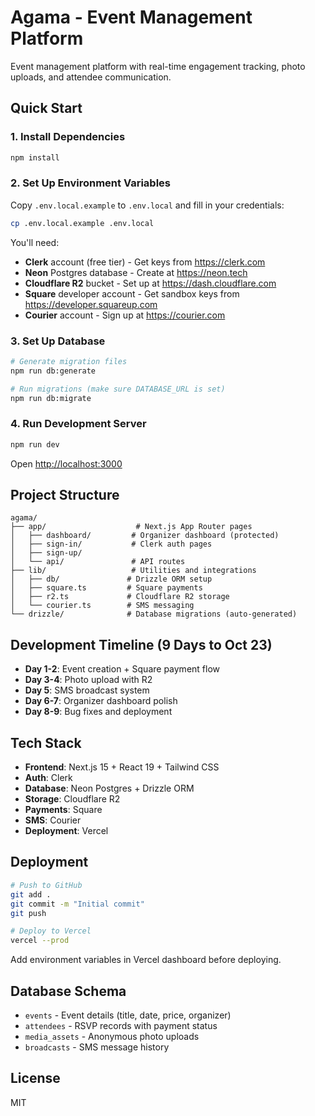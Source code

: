 # Agama - Event Management Platform

Event management platform with real-time engagement tracking, photo uploads, and attendee communication.

## Quick Start

### 1. Install Dependencies

```bash
npm install
```

### 2. Set Up Environment Variables

Copy `.env.local.example` to `.env.local` and fill in your credentials:

```bash
cp .env.local.example .env.local
```

You'll need:
- **Clerk** account (free tier) - Get keys from https://clerk.com
- **Neon** Postgres database - Create at https://neon.tech
- **Cloudflare R2** bucket - Set up at https://dash.cloudflare.com
- **Square** developer account - Get sandbox keys from https://developer.squareup.com
- **Courier** account - Sign up at https://courier.com

### 3. Set Up Database

```bash
# Generate migration files
npm run db:generate

# Run migrations (make sure DATABASE_URL is set)
npm run db:migrate
```

### 4. Run Development Server

```bash
npm run dev
```

Open [http://localhost:3000](http://localhost:3000)

## Project Structure

```
agama/
├── app/                    # Next.js App Router pages
│   ├── dashboard/         # Organizer dashboard (protected)
│   ├── sign-in/           # Clerk auth pages
│   ├── sign-up/
│   └── api/               # API routes
├── lib/                   # Utilities and integrations
│   ├── db/               # Drizzle ORM setup
│   ├── square.ts         # Square payments
│   ├── r2.ts             # Cloudflare R2 storage
│   └── courier.ts        # SMS messaging
└── drizzle/              # Database migrations (auto-generated)
```

## Development Timeline (9 Days to Oct 23)

- **Day 1-2**: Event creation + Square payment flow
- **Day 3-4**: Photo upload with R2
- **Day 5**: SMS broadcast system
- **Day 6-7**: Organizer dashboard polish
- **Day 8-9**: Bug fixes and deployment

## Tech Stack

- **Frontend**: Next.js 15 + React 19 + Tailwind CSS
- **Auth**: Clerk
- **Database**: Neon Postgres + Drizzle ORM
- **Storage**: Cloudflare R2
- **Payments**: Square
- **SMS**: Courier
- **Deployment**: Vercel

## Deployment

```bash
# Push to GitHub
git add .
git commit -m "Initial commit"
git push

# Deploy to Vercel
vercel --prod
```

Add environment variables in Vercel dashboard before deploying.

## Database Schema

- `events` - Event details (title, date, price, organizer)
- `attendees` - RSVP records with payment status
- `media_assets` - Anonymous photo uploads
- `broadcasts` - SMS message history

## License

MIT
